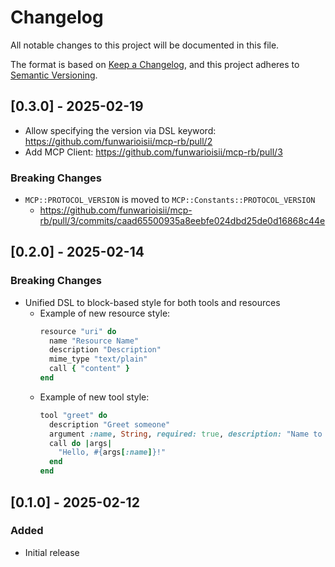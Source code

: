 # Changelog

All notable changes to this project will be documented in this file.

The format is based on [Keep a Changelog](https://keepachangelog.com/en/1.0.0/),
and this project adheres to [Semantic Versioning](https://semver.org/spec/v2.0.0.html).

## [0.3.0] - 2025-02-19

- Allow specifying the version via DSL keyword: https://github.com/funwarioisii/mcp-rb/pull/2
- Add MCP Client: https://github.com/funwarioisii/mcp-rb/pull/3

### Breaking Changes
- `MCP::PROTOCOL_VERSION` is moved to `MCP::Constants::PROTOCOL_VERSION`
  - https://github.com/funwarioisii/mcp-rb/pull/3/commits/caad65500935a8eebfe024dbd25de0d16868c44e

## [0.2.0] - 2025-02-14

### Breaking Changes
- Unified DSL to block-based style for both tools and resources
  - Example of new resource style:
    ```ruby
    resource "uri" do
      name "Resource Name"
      description "Description"
      mime_type "text/plain"
      call { "content" }
    end
    ```
  - Example of new tool style:
    ```ruby
    tool "greet" do
      description "Greet someone"
      argument :name, String, required: true, description: "Name to greet"
      call do |args|
        "Hello, #{args[:name]}!"
      end
    end
    ```

## [0.1.0] - 2025-02-12

### Added
- Initial release
